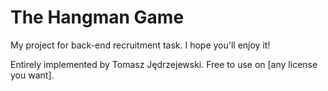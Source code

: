 # The Hangman Game

My project for back-end recruitment task. I hope you'll enjoy it! 

Entirely implemented by Tomasz Jędrzejewski. Free to use on [any license you want].

